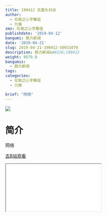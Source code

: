 ```yaml
---
title: 190412 无厘头对谈
author:
  - 伦敦之心字幕组
  - 九條
zmz: 伦敦之心字幕组
publishdate: '2019-04-12'
bangumi: 脱力新闻
date: '2019-04-21'
slug: 2019-04-21-190412-50031070
description: 脱力新闻&#8226;190412
weight: 9579.0
bangumis:
  - 脱力新闻
tags:
categories:
  - 伦敦之心字幕组
  - 九條

brief: "网络"
---
```

![](https://i.imgur.com/w05tO52.jpg)
# 简介  
网络  

[去B站观看](https://www.bilibili.com/video/av50031070/)
<div class ="resp-container"><iframe class="testiframe" src="//player.bilibili.com/player.html?aid=50031070"", scrolling="no", allowfullscreen="true" > </iframe></div> 
